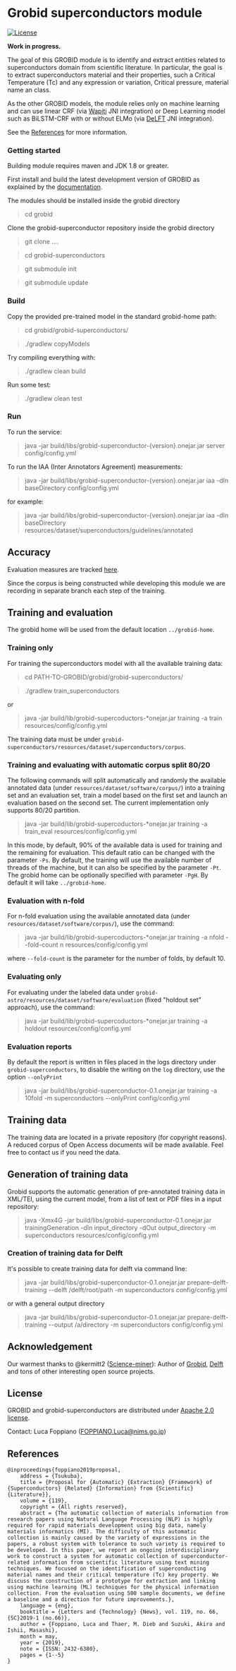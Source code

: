 # Grobid superconductors module

[![License](http://img.shields.io/:license-apache-blue.svg)](http://www.apache.org/licenses/LICENSE-2.0.html)

__Work in progress.__

The goal of this GROBID module is to identify and extract entities related to superconductors domain from scientific literature. 
In particular, the goal is to extract superconductors material and their properties, such a Critical Temperature (Tc) 
and any expression or variation, Critical pressure, material name an class.

As the other GROBID models, the module relies only on machine learning and can use linear CRF (via [Wapiti](https://github.com/kermitt2/Wapiti) JNI integration) or Deep Learning model such as BiLSTM-CRF with or without ELMo (via [DeLFT](https://github.com/kermitt2/delft) JNI integration). 

See the [References](https://github.com/lfoppiano/grobid-superconductors#references) for more information.    

### Getting started

Building module requires maven and JDK 1.8 or greater.  

First install and build the latest development version of GROBID as explained by the [documentation](http://grobid.readthedocs.org).

The modules should be installed inside the grobid directory

> cd grobid 

Clone the grobid-superconductor repository inside the grobid directory 

> git clone ....

> cd grobid-superconductors 

> git submodule init

> git submodule update 

### Build

Copy the provided pre-trained model in the standard grobid-home path:

> cd grobid/grobid-superconductors/

> ./gradlew copyModels 

Try compiling everything with:

> ./gradlew clean build 

Run some test: 

> ./gradlew clean test

### Run
To run the service: 

> java -jar build/libs/grobid-superconductor-{version}.onejar.jar server config/config.yml 

To run the IAA (Inter Annotators Agreement) measurements: 

> java -jar build/libs/grobid-superconductor-{version}.onejar.jar iaa -dIn baseDirectory config/config.yml 

for example: 
> java -jar build/libs/grobid-superconductor-{version}.onejar.jar iaa -dIn baseDirectory resources/dataset/superconductors/guidelines/annotated

## Accuracy

Evaluation measures are tracked [here](https://github.com/lfoppiano/grobid-superconductors/tree/master/resources/models/superconductors).

Since the corpus is being constructed while developing this module we are recording in separate branch each step of the training. 

## Training and evaluation

The grobid home will be used from the default location `../grobid-home`.

### Training only

For training the superconductors model with all the available training data:


> cd PATH-TO-GROBID/grobid/grobid-superconductors/

> ./gradlew train_superconductors

or 

> java -jar build/lib/grobid-supercoductors-*onejar.jar training -a train resources/config/config.yml

The training data must be under ```grobid-superconductors/resources/dataset/superconductors/corpus```. 


### Training and evaluating with automatic corpus split 80/20

The following commands will split automatically and randomly the available annotated data (under ```resources/dataset/software/corpus/```) into a training set and an evaluation set, train a model based on the first set and launch an evaluation based on the second set.
The current implementation only supports 80/20 partition. 

> java -jar build/lib/grobid-supercoductors-*onejar.jar training -a train_eval  resources/config/config.yml

In this mode, by default, 90% of the available data is used for training and the remaining for evaluation. This default ratio can be changed with the parameter `-Ps`. By default, the training will use the available number of threads of the machine, but it can also be specified by the parameter `-Pt`. The grobid home can be optionally specified with parameter `-PgH`. By default it will take `../grobid-home`. 

### Evaluation with n-fold

For n-fold evaluation using the available annotated data (under ```resources/dataset/software/corpus/```), use the command:

> java -jar build/lib/grobid-supercoductors-*onejar.jar training  -a nfold --fold-count n resources/config/config.yml


where `--fold-count` is the parameter for the number of folds, by default 10.  

### Evaluating only

For evaluating under the labeled data under ```grobid-astro/resources/dataset/software/evaluation``` (fixed "holdout set" approach), use the command:

> java -jar build/lib/grobid-supercoductors-*onejar.jar training -a holdout resources/config/config.yml

### Evaluation reports

By default the report is written in files placed in the logs directory under `grobid-superconductors`, to disable the writing on the `log` directory, use the option `--onlyPrint`

> java -jar build/libs/grobid-superconductor-0.1.onejar.jar training -a 10fold -m superconductors --onlyPrint config/config.yml

## Training data
The training data are located in a private repository (for copyright reasons). 
A reduced corpus of Open Access documents will be made available. Feel free to contact us if you need the data.  

## Generation of training data

Grobid supports the automatic generation of pre-annotated training data in XML/TEI, using the current model, 
from a list of text or PDF files in a input repository: 

> java -Xmx4G -jar build/libs/grobid-superconductor-0.1.onejar.jar trainingGeneration -dIn input_directory -dOut output_directory -m superconductors resources/config/config.yml


### Creation of training data for Delft 

It's possible to create training data for delft via command line: 

> java -jar build/libs/grobid-superconductor-0.1.onejar.jar prepare-delft-training --delft /delft/root/path -m superconductors config/config.yml

or with a general output directory 

> java -jar build/libs/grobid-superconductor-0.1.onejar.jar prepare-delft-training --output /a/directory -m superconductors config/config.yml


## Acknowledgement 

Our warmest thanks to @kermitt2 ([Science-miner](http://www.science-miner.com)): Author of [Grobid](http://github.com/kermitt2/grobid), [Delft](http://github.com/kermitt2/delft) and tons of other interesting open source projects. 

## License

GROBID and grobid-superconductors are distributed under [Apache 2.0 license](http://www.apache.org/licenses/LICENSE-2.0). 

Contact: Luca Foppiano (<FOPPIANO.Luca@nims.go.jp>)


## References
 
```
@inproceedings{foppiano2019proposal,
	address = {Tsukuba},
	title = {Proposal for {Automatic} {Extraction} {Framework} of {Superconductors} {Related} {Information} from {Scientific} {Literature}},
	volume = {119},
	copyright = {All rights reserved},
	abstract = {The automatic collection of materials information from research papers using Natural Language Processing (NLP) is highly required for rapid materials development using big data, namely materials informatics (MI). The difficulty of this automatic collection is mainly caused by the variety of expressions in the papers, a robust system with tolerance to such variety is required to be developed. In this paper, we report an ongoing interdisciplinary work to construct a system for automatic collection of superconductor-related information from scientific literature using text mining techniques. We focused on the identification of superconducting material names and their critical temperature (Tc) key property. We discuss the construction of a prototype for extraction and linking using machine learning (ML) techniques for the physical information collection. From the evaluation using 500 sample documents, we define a baseline and a direction for future improvements.},
	language = {eng},
	booktitle = {Letters and {Technology} {News}, vol. 119, no. 66, {SC}2019-1 (no.66)},
	author = {Foppiano, Luca and Thaer, M. Dieb and Suzuki, Akira and Ishii, Masashi},
	month = may,
	year = {2019},
	note = {ISSN: 2432-6380},
	pages = {1--5}
}
```

